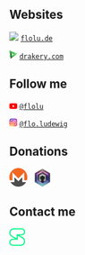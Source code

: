 ## Websites

<img width="14px" height="auto" src="flolu.ico" /> <a href="https://flolu.de">`flolu.de`</a>

<img width="14px" height="auto" src="drakery.svg" /> <a href="https://drakery.com">`drakery.com`</a>

## Follow me

<img width="14px" height="auto" src="youtube.svg" /> <a href="https://www.youtube.com/@flolu">`@flolu`</a>

<img width="14px" height="auto" src="instagram.svg" /> <a href="https://www.instagram.com/flo.ludewig">`@flo.ludewig`</a>


## Donations

<a href="https://flolu.de/donations#xmr"><img width="32px" height="auto" src="monero.svg" /></a><span> </span>
<a href="https://flolu.de/donations#dero"><img width="32px" height="auto" src="dero.png" /></a><span> </span>

## Contact me

<a href="https://flolu.de/contact#session"><img width="28px" height="auto" src="session.svg" /></a>
